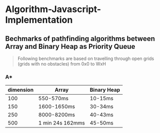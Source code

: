 # Algorithm-Javascript-Implementation

## Bechmarks of pathfinding algorithms between Array and Binary Heap as Priority Queue

> Following benchmarks are based on travelling through open grids (grids with no obstacles) from 0x0 to WxH

### A\*

| dimension | Array            | Binary Heap |
| --------- | ---------------- | ----------- |
| 100       | 550-570ms        | 10-15ms     |
| 150       | 1600-1650ms      | 30-34ms     |
| 250       | 8000-8200ms      | 40-43ms     |
| 500       | 1 min 24s 162mms | 45-50ms     |
